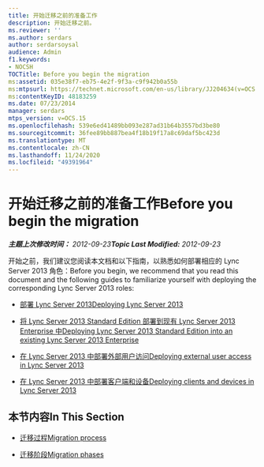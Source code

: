 ```yaml
---
title: 开始迁移之前的准备工作
description: 开始迁移之前。
ms.reviewer: ''
ms.author: serdars
author: serdarsoysal
audience: Admin
f1.keywords:
- NOCSH
TOCTitle: Before you begin the migration
ms:assetid: 035e38f7-eb75-4e2f-9f3a-c9f942b0a55b
ms:mtpsurl: https://technet.microsoft.com/en-us/library/JJ204634(v=OCS.15)
ms:contentKeyID: 48183259
ms.date: 07/23/2014
manager: serdars
mtps_version: v=OCS.15
ms.openlocfilehash: 539e6ed41489bb093e287ad31b64b3557bd3be80
ms.sourcegitcommit: 36fee89bb887bea4f18b19f17a8c69daf5bc423d
ms.translationtype: MT
ms.contentlocale: zh-CN
ms.lasthandoff: 11/24/2020
ms.locfileid: "49391964"
---
```

# <a name="before-you-begin-the-migration"></a><span data-ttu-id="979a1-103">开始迁移之前的准备工作</span><span class="sxs-lookup"><span data-stu-id="979a1-103">Before you begin the migration</span></span>

<div data-xmlns="http://www.w3.org/1999/xhtml">

<div class="topic" data-xmlns="http://www.w3.org/1999/xhtml" data-msxsl="urn:schemas-microsoft-com:xslt" data-cs="https://msdn.microsoft.com/">

<div data-asp="https://msdn2.microsoft.com/asp">



</div>

<div id="mainSection">

<div id="mainBody"><span data-ttu-id="979a1-104">

<span> </span></span><span class="sxs-lookup"><span data-stu-id="979a1-104">

<span> </span></span></span>

<span data-ttu-id="979a1-105">_**主题上次修改时间：** 2012-09-23_</span><span class="sxs-lookup"><span data-stu-id="979a1-105">_**Topic Last Modified:** 2012-09-23_</span></span>

<span data-ttu-id="979a1-106">开始之前，我们建议您阅读本文档和以下指南，以熟悉如何部署相应的 Lync Server 2013 角色：</span><span class="sxs-lookup"><span data-stu-id="979a1-106">Before you begin, we recommend that you read this document and the following guides to familiarize yourself with deploying the corresponding Lync Server 2013 roles:</span></span>

  - [<span data-ttu-id="979a1-107">部署 Lync Server 2013</span><span class="sxs-lookup"><span data-stu-id="979a1-107">Deploying Lync Server 2013</span></span>](lync-server-2013-deploying-lync-server.md)

  - [<span data-ttu-id="979a1-108">将 Lync Server 2013 Standard Edition 部署到现有 Lync Server 2013 Enterprise 中</span><span class="sxs-lookup"><span data-stu-id="979a1-108">Deploying Lync Server 2013 Standard Edition into an existing Lync Server 2013 Enterprise</span></span>](lync-server-2013-deploying-lync-server-2013-standard-edition-into-an-existing-lync-server-2013-enterprise.md)

  - [<span data-ttu-id="979a1-109">在 Lync Server 2013 中部署外部用户访问</span><span class="sxs-lookup"><span data-stu-id="979a1-109">Deploying external user access in Lync Server 2013</span></span>](lync-server-2013-deploying-external-user-access.md)

  - [<span data-ttu-id="979a1-110">在 Lync Server 2013 中部署客户端和设备</span><span class="sxs-lookup"><span data-stu-id="979a1-110">Deploying clients and devices in Lync Server 2013</span></span>](lync-server-2013-deploying-clients-and-devices.md)

<div>

## <a name="in-this-section"></a><span data-ttu-id="979a1-111">本节内容</span><span class="sxs-lookup"><span data-stu-id="979a1-111">In This Section</span></span>

  - [<span data-ttu-id="979a1-112">迁移过程</span><span class="sxs-lookup"><span data-stu-id="979a1-112">Migration process</span></span>](migration-process.md)

  - [<span data-ttu-id="979a1-113">迁移阶段</span><span class="sxs-lookup"><span data-stu-id="979a1-113">Migration phases</span></span>](migration-phases.md)

<span data-ttu-id="979a1-114"></div>

</div>

<span> </span>

</div>

</div>

</span><span class="sxs-lookup"><span data-stu-id="979a1-114"></div>

</div>

<span> </span>

</div>

</div>

</span></span></div>


